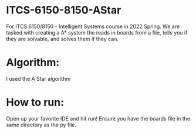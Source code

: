 # ITCS-6150-8150-AStar
For ITCS 6150/8150 - Intelligent Systems course in 2022 Spring. We are tasked with creating a A* system the reads in boards from a file, tells you if they are solvable, and solves them if they can.  

# Algorithm:
I used the A Star algorithm

# How to run:
Open up your favorite IDE and hit run! Ensure you have the boards file in the same directory as the py file. 


